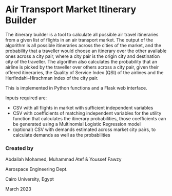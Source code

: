 # Air Transport Market Itinerary Builder

The itinerary builder is a tool to calculate all possible air travel itineraries from a given list of flights in an air transport market. The output of the algorithm is all possible itineraries across the cities of the market, and the probability that a traveller would choose an itinerary over the other available ones across a city pair, where a city pair is the origin city and destination city of the traveller. The algorithm also calculates the probability that an airline is picked by the traveller over others across a city pair, given their offered itineraries, the Quality of Service Index (QSI) of the airlines and the Herfindahl–Hirschman index of the city pair.

This is implemented in Python functions and a Flask web interface. 

Inputs required are:
- CSV with all flights in market with sufficient independent variables
- CSV with coefficients of matching independent variables for the utility function that calculates the itinerary probabilities, those coefficients can be generated using a Multinomial Logistic Regression model
- (optional) CSV with demands estimated across market city pairs, to calculate demands as well as the probabilities


### Created by
Abdallah Mohamed, Muhammad Atef & Youssef Fawzy

Aerospace Engineering Dept.

Cairo University, Egypt

March 2023
